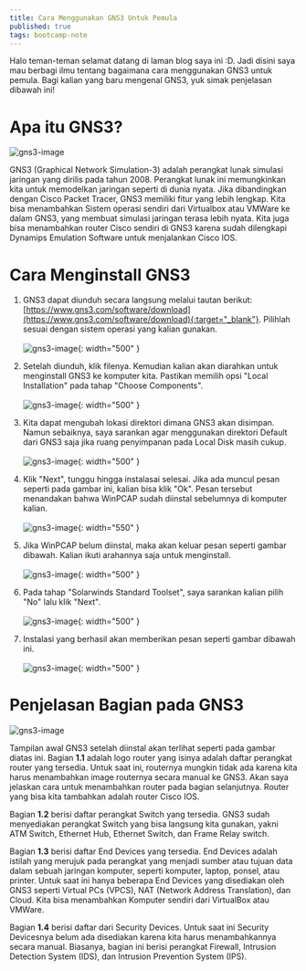 ```yaml
---
title: Cara Menggunakan GNS3 Untuk Pemula
published: true
tags: bootcamp-note
---
```

Halo teman-teman selamat datang di laman blog saya ini :D. Jadi disini saya mau berbagi ilmu tentang bagaimana cara menggunakan GNS3 untuk pemula. Bagi kalian yang baru mengenal GNS3, yuk simak penjelasan dibawah ini!

# Apa itu GNS3?
![gns3-image](/assets/images/gns3-image.png)

GNS3 (Graphical Network Simulation-3) adalah perangkat lunak simulasi jaringan yang dirilis pada tahun 2008. Perangkat lunak ini memungkinkan kita untuk memodelkan jaringan seperti di dunia nyata. Jika dibandingkan dengan Cisco Packet Tracer, GNS3 memiliki fitur yang lebih lengkap. Kita bisa menambahkan Sistem operasi sendiri dari Virtualbox atau VMWare ke dalam GNS3, yang membuat simulasi jaringan terasa lebih nyata. Kita juga bisa menambahkan router Cisco sendiri di GNS3 karena sudah dilengkapi Dynamips Emulation Software untuk menjalankan Cisco IOS. 

# Cara Menginstall GNS3
1. GNS3 dapat diunduh secara langsung melalui tautan berikut: [https://www.gns3.com/software/download](https://www.gns3.com/software/download){:target="_blank"}. Pilihlah sesuai dengan sistem operasi yang kalian gunakan.<br><br>
![gns3-image](/assets/images/gns3-tutorial-1.png){: width="500" }

2. Setelah diunduh, klik filenya. Kemudian kalian akan diarahkan untuk menginstall GNS3 ke komputer kita. Pastikan memilih opsi "Local Installation" pada tahap "Choose Components".<br><br>
![gns3-image](/assets/images/gns3-tutorial-2.png){: width="500" }

3. Kita dapat mengubah lokasi direktori dimana GNS3 akan disimpan. Namun sebaiknya, saya sarankan agar menggunakan direktori Default dari GNS3 saja jika ruang penyimpanan pada Local Disk masih cukup.<br><br>
![gns3-image](/assets/images/gns3-tutorial-3.png){: width="500" }

4. Klik "Next", tunggu hingga instalasai selesai. Jika ada muncul pesan seperti pada gambar ini, kalian bisa klik "Ok". Pesan tersebut menandakan bahwa WinPCAP sudah diinstal sebelumnya di komputer kalian.<br><br>
![gns3-image](/assets/images/gns3-tutorial-4.png){: width="550" }

5. Jika WinPCAP belum diinstal, maka akan keluar pesan seperti gambar dibawah. Kalian ikuti arahannya saja untuk menginstall.<br><br>
![gns3-image](/assets/images/gns3-tutorial-5.png){: width="500" }

5. Pada tahap "Solarwinds Standard Toolset", saya sarankan kalian pilih "No" lalu klik "Next".<br><br>
![gns3-image](/assets/images/gns3-tutorial-6.png){: width="500" }

6. Instalasi yang berhasil akan memberikan pesan seperti gambar dibawah ini.<br><br>
![gns3-image](/assets/images/gns3-tutorial-7.png){: width="500" }

# Penjelasan Bagian pada GNS3
![gns3-image](/assets/images/gns3-tutorial-8.png)

Tampilan awal GNS3 setelah diinstal akan terlihat seperti pada gambar diatas ini. Bagian **1.1** adalah logo router yang isinya adalah daftar perangkat router yang tersedia. Untuk saat ini, routernya mungkin tidak ada karena kita harus menambahkan image routernya secara manual ke GNS3. Akan saya jelaskan cara untuk menambahkan router pada bagian selanjutnya. Router yang bisa kita tambahkan adalah router Cisco IOS.

Bagian **1.2** berisi daftar perangkat Switch yang tersedia. GNS3 sudah menyediakan perangkat Switch yang bisa langsung kita gunakan, yakni ATM Switch, Ethernet Hub, Ethernet Switch, dan Frame Relay switch.

Bagian **1.3** berisi daftar End Devices yang tersedia. End Devices adalah istilah yang merujuk pada perangkat yang menjadi sumber atau tujuan data dalam sebuah jaringan komputer, seperti komputer, laptop, ponsel, atau printer. Untuk saat ini hanya beberapa End Devices yang disediakan oleh GNS3 seperti Virtual PCs (VPCS), NAT (Network Address Translation), dan Cloud. Kita bisa menambahkan Komputer sendiri dari VirtualBox atau VMWare.

Bagian **1.4** berisi daftar dari Security Devices. Untuk saat ini Security Devicesnya belum ada disediakan karena kita harus menambahkannya secara manual. Biasanya, bagian ini berisi perangkat Firewall, Intrusion Detection System (IDS), dan Intrusion Prevention System (IPS).





